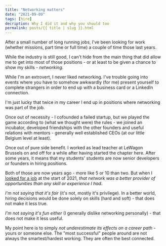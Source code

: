```yaml
---
title: "Networking matters"
date: "2021-09-09"
tags: [hire]
decription: Why I did it and why you should too
permalink: posts/{{ title | slug }}.html
---
```


After a small number of long running jobs, I've been looking for work (whether missions, part time or full time) a couple of time those last years.

While the industry is still good, I can't hide from the main thing that did allow me to get into most of those positions - or at least to be given a chance to show my skills - *networking*.

While I'm an extrovert, I never liked networking. I've trouble going into events where you have to somehow awkwardly (for me) present yourself to complete strangers in order to end up with a business card or a LinkedIn connection.

I'm just lucky that twice in my career I end up in positions where networking was part of the job.

Once out of necessity - I cofounded a failed startup, but we played the game according to (what we thought were) the rules - we joined an incubator, developed friendships with the other founders and useful relations with mentors - generally well established CEOs (at our little Belgium level at least).

Once out of pure side benefit. I worked as lead teacher at LeWagon Brussels on and off for a while after having started the chapter here. After some years, it means that my students' students are now senior developers or founders in hiring positions.

Both of those are now years ago - more like 5 or 10 than two. But when I [looked for a job](https://www.joyouscoding.com/posts/looking-for-a-job.html) at the start of 2021, *that network was a better provider of opportunities than any skill or experience I had*.

*I'm not saying that it's fair* (it's not, mostly it's privilege). In a better world, hiring decisions would be done solely on skills (hard and soft) - that does not make it less true.

*I'm not saying it's fun either* (I generally dislike networking personally) - that does not make it less useful.

My point here is to simply *not underestimate its effects on a career path* - yours or someone else. The "most successful" people around are not always the smartest/hardest working. They are often the best connected.

